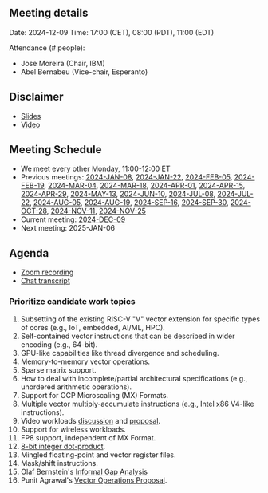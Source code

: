 ## Meeting details

Date: 2024-12-09
Time: 17:00 (CET), 08:00 (PDT), 11:00 (EDT)

Attendance (# people):

- Jose Moreira (Chair, IBM)
- Abel Bernabeu (Vice-chair, Esperanto)

## Disclaimer

- [Slides](https://docs.google.com/presentation/d/1LNhpuNwU54TgwGfcl-Fgf4HUFxCxh0AztPaeqMuRQRw/edit?pli=1#slide=id.p1)
- [Video](https://wiki.riscv.org/display/HOME/Meeting+Disclosures)

## Meeting Schedule

- We meet every other Monday, 11:00-12:00 ET
- Previous meetings: [2024-JAN-08](https://github.com/riscv-admin/vector/tree/main/minutes/2024/2024-01-08), [2024-JAN-22](https://github.com/riscv-admin/vector/tree/main/minutes/2024/2024-01-22), [2024-FEB-05](https://github.com/riscv-admin/vector/tree/main/minutes/2024/2024-02-05), [2024-FEB-19](https://github.com/riscv-admin/vector/tree/main/minutes/2024/2024-02-19), [2024-MAR-04](https://github.com/riscv-admin/vector/tree/main/minutes/2024/2024-03-04), [2024-MAR-18](https://github.com/riscv-admin/vector/tree/main/minutes/2024/2024-03-18), [2024-APR-01](https://github.com/riscv-admin/vector/tree/main/minutes/2024/2024-04-01), [2024-APR-15](https://github.com/riscv-admin/vector/tree/main/minutes/2024/2024-04-15), [2024-APR-29](https://github.com/riscv-admin/vector/tree/main/minutes/2024/2024-04-29), [2024-MAY-13](https://github.com/riscv-admin/vector/tree/main/minutes/2024/2024-05-13), [2024-JUN-10](https://github.com/riscv-admin/vector/tree/main/minutes/2024/2024-06-10), [2024-JUL-08](https://github.com/riscv-admin/vector/tree/main/minutes/2024/2024-07-08), [2024-JUL-22](https://github.com/riscv-admin/vector/tree/main/minutes/2024/2024-07-22), [2024-AUG-05](https://github.com/riscv-admin/vector/tree/main/minutes/2024/2024-08-05), [2024-AUG-19](https://github.com/riscv-admin/vector/tree/main/minutes/2024/2024-08-19), [2024-SEP-16](https://github.com/riscv-admin/vector/tree/main/minutes/2024/2024-09-16), [2024-SEP-30](https://github.com/riscv-admin/vector/tree/main/minutes/2024/2024-09-30), [2024-OCT-28](https://github.com/riscv-admin/vector/tree/main/minutes/2024/2024-10-28), [2024-NOV-11](https://github.com/riscv-admin/vector/tree/main/minutes/2024/2024-11-11), [2024-NOV-25](https://github.com/riscv-admin/vector/tree/main/minutes/2024/2024-11-25)
- Current meeting: [2024-DEC-09](https://github.com/riscv-admin/vector/tree/main/minutes/2024/2024-12-09)
- Next meeting: 2025-JAN-06

## Agenda
- [Zoom recording]()
- [Chat transcript]()

### Prioritize candidate work topics
1. Subsetting of the existing RISC-V "V" vector extension for specific types of cores (e.g., IoT, embedded, AI/ML, HPC).
2. Self-contained vector instructions that can be described in wider encoding (e.g., 64-bit).
3. GPU-like capabilities like thread divergence and scheduling.
4. Memory-to-memory vector operations.
5. Sparse matrix support.
6. How to deal with incomplete/partial architectural specifications (e.g., unordered arithmetic operations).
7. Support for OCP Microscaling (MX) Formats.
8. Multiple vector multiply-accumulate instructions (e.g., Intel x86 V4-like instructions).
9. Video workloads [discussion](https://lists.riscv.org/g/sig-vector/topic/vector_operations_for_video/108187661) and [proposal](https://lf-rise.atlassian.net/wiki/spaces/HOME/pages/8588516/RISCV64+new+vector+instructions+requirements+for+video+multimedia).
10. Support for wireless workloads.
11. FP8 support, independent of MX Format.
12. [8-bit integer dot-product](https://github.com/riscv/riscv-dot-product/releases/download/v0.0.1/dot-product.pdf).
13. Mingled floating-point and vector register files.
14. Mask/shift instructions.
15. Olaf Bernstein's [Informal Gap Analysis](https://gist.github.com/camel-cdr/99a41367d6529f390d25e36ca3e4b626)
16. Punit Agrawal's [Vector Operations Proposal](https://lf-rise.atlassian.net/wiki/spaces/HOME/pages/145948673/Vector+Operations+Proposals+-+Draft+Document).


